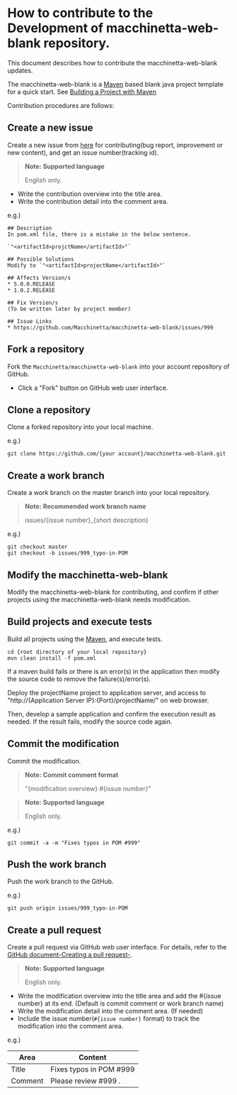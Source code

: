 # How to contribute to the Development of macchinetta-web-blank repository.

This document describes how to contribute the macchinetta-web-blank updates.

The macchinetta-web-blank is a [Maven](https://maven.apache.org/) based blank java project template for a quick start.
See [Building a Project with Maven](https://maven.apache.org/run-maven/index.html)

Contribution procedures are follows:


## Create a new issue

Create a new issue from [here](https://github.com/Macchinetta/macchinetta-web-blank/issues/new) for contributing(bug report, improvement or new content), and get an issue number(tracking id).

> **Note: Supported language**
>
> English only.

* Write the contribution overview into the title area.
* Write the contribution detail into the comment area.

 e.g.)
 ```
 ## Description
 In pom.xml file, there is a mistake in the below sentence.

 `"<artifactId>projctName</artifactId>"`

 ## Possible Solutions
 Modify to `"<artifactId>projectName</artifactId>"`

 ## Affects Version/s
 * 5.0.0.RELEASE
 * 1.0.2.RELEASE

 ## Fix Version/s
 (To be written later by project member)

 ## Issue Links
 * https://github.com/Macchinetta/macchinetta-web-blank/issues/999
 ```

## Fork a repository

Fork the `Macchinetta/macchinetta-web-blank` into your account repository of GitHub.

* Click a "Fork" button on GitHub web user interface.


## Clone a repository

Clone a forked repository into your local machine.


e.g.)

```
git clone https://github.com/{your account}/macchinetta-web-blank.git
```


## Create a work branch

Create a work branch on the master branch into your local repository.

> **Note: Recommended work branch name**
>
> issues/{issue number}_{short description}

e.g.)

```
git checkout master
git checkout -b issues/999_typo-in-POM
```


## Modify the macchinetta-web-blank

Modify the macchinetta-web-blank for contributing, and confirm if other projects using the macchinetta-web-blank needs modification.


## Build projects and execute tests

Build all projects using the [Maven](https://maven.apache.org/), and execute tests.

```
cd {root directory of your local repository}
mvn clean install -f pom.xml
```
If a maven build fails or there is an error(s) in the application then modify the source code to remove the failure(s)/error(s).

Deploy the projectName project to application server, and access to "http://{Application Server IP}:{Port}/projectName/" on web browser.

Then, develop a sample application and confirm the execution result as needed.
If the result fails, modify the source code again.


## Commit the modification

Commit the modification.

> **Note: Commit comment format**
>
> "{modification overview} #{issue number}"

> **Note: Supported language**
>
> English only.

e.g.)

```
git commit -a -m "Fixes typos in POM #999"
```


## Push the work branch

Push the work branch to the GitHub.

e.g.)

```
git push origin issues/999_typo-in-POM
```


## Create a pull request

Create a pull request via GitHub web user interface.
For details, refer to the [GitHub document-Creating a pull request-](https://help.github.com/articles/creating-a-pull-request/).

> **Note: Supported language**
>
> English only.

* Write the modification overview into the title area and add the #{issue number} at its end. (Default is commit comment or work branch name)
* Write the modification detail into the comment area. (If needed)
* Include the issue number(`#{issue number}` format) to track the modification into the comment area.

e.g.)

| Area | Content |
| ----- | --------- |
| Title | Fixes typos in POM #999 |
| Comment | Please review #999 . |
